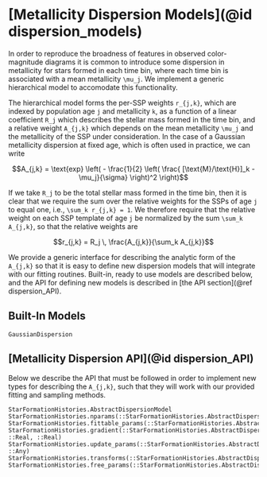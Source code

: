# [Metallicity Dispersion Models](@id dispersion_models)

In order to reproduce the broadness of features in observed color-magnitude diagrams it is common to introduce some dispersion in metallicity for stars formed in each time bin, where each time bin is associated with a mean metallicity ``\mu_j``. We implement a generic hierarchical model to accomodate this functionality.

The hierarchical model forms the per-SSP weights ``r_{j,k}``, which are indexed by population age ``j`` and metallicity ``k``, as a function of a linear coefficient ``R_j`` which describes the stellar mass formed in the time bin, and a relative weight ``A_{j,k}`` which depends on the mean metallicity ``\mu_j`` and the metallicity of the SSP under consideration. In the case of a Gaussian metallicity dispersion at fixed age, which is often used in practice, we can write 

```math
A_{j,k} = \text{exp} \left( - \frac{1}{2} \left( \frac{ [\text{M}/\text{H}]_k - \mu_j}{\sigma} \right)^2 \right)
```

If we take ``R_j`` to be the total stellar mass formed in the time bin, then it is clear that we require the sum over the relative weights for the SSPs of age ``j`` to equal one, i.e., ``\sum_k r_{j,k} = 1``. We therefore require that the relative weight on each SSP template of age ``j`` be normalized by the sum ``\sum_k A_{j,k}``, so that the relative weights are

```math
r_{j,k} = R_j \, \frac{A_{j,k}}{\sum_k A_{j,k}}
```

We provide a generic interface for describing the analytic form of the ``A_{j,k}`` so that it is easy to define new dispersion models that will integrate with our fitting routines. Built-in, ready to use models are described below, and the API for defining new models is described in [the API section](@ref dispersion_API).

## Built-In Models

```@docs
GaussianDispersion
```

## [Metallicity Dispersion API](@id dispersion_API)

Below we describe the API that must be followed in order to implement new types for describing the ``A_{j,k}``, such that they will work with our provided fitting and sampling methods.

```@docs
StarFormationHistories.AbstractDispersionModel
StarFormationHistories.nparams(::StarFormationHistories.AbstractDispersionModel)
StarFormationHistories.fittable_params(::StarFormationHistories.AbstractDispersionModel)
StarFormationHistories.gradient(::StarFormationHistories.AbstractDispersionModel, ::Real, ::Real)
StarFormationHistories.update_params(::StarFormationHistories.AbstractDispersionModel, ::Any)
StarFormationHistories.transforms(::StarFormationHistories.AbstractDispersionModel)
StarFormationHistories.free_params(::StarFormationHistories.AbstractDispersionModel)
```